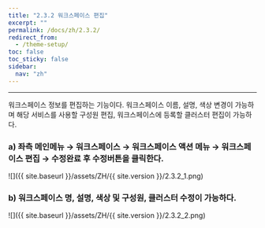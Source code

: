 ```yaml
---
title: "2.3.2 워크스페이스 편집"
excerpt: ""
permalink: /docs/zh/2.3.2/
redirect_from:
  - /theme-setup/
toc: false
toc_sticky: false
sidebar:
  nav: "zh"
---
```


---
워크스페이스 정보를 편집하는 기능이다. 워크스페이스 이름, 설명, 색상 변경이 가능하며 해당 서비스를 사용할 구성원 편집, 워크스페이스에 등록할 클러스터 편집이 가능하다.

### a\) 좌측 메인메뉴 → 워크스페이스 → 워크스페이스 액션 메뉴 → 워크스페이스 편집 → 수정완료 후 수정버튼을 클릭한다.
![]({{ site.baseurl }}/assets/ZH/{{ site.version }}/2.3.2_1.png)

### b\) 워크스페이스 명, 설명, 색상 및 구성원, 클러스터 수정이 가능하다.
![]({{ site.baseurl }}/assets/ZH/{{ site.version }}/2.3.2_2.png)
